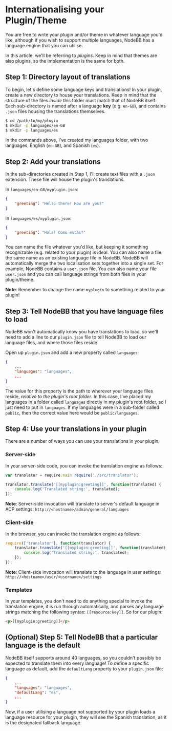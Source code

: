 # Internationalising your Plugin/Theme

You are free to write your plugin and/or theme in whatever language you'd like, although if you wish to support multiple languages, NodeBB has a language engine that you can utilise.

In this article, we'll be referring to *plugins*. Keep in mind that themes are also plugins, so the implementation is the same for both.

## Step 1: Directory layout of translations

To begin, let's define some language keys and translations! In your plugin, create a new directory to house your translations. Keep in mind that the structure of the files _inside_ this folder must match that of NodeBB itself: Each sub-directory is named after a language **key** (e.g. `en-GB`), and contains `.json` files housing the translations themselves.

``` bash
$ cd /path/to/my/plugin
$ mkdir -p languages/en-GB
$ mkdir -p languages/es
```

In the commands above, I've created my languages folder, with two languages, English (`en-GB`), and Spanish (`es`).

## Step 2: Add your translations

In the sub-directories created in Step 1, I'll create text files with a `.json` extension. These file will house the plugin's translations.

In `languages/en-GB/myplugin.json`:

``` json
{
    "greeting": "Hello there! How are you?"
}
```

In `languages/es/myplugin.json`:

``` json
{
    "greeting": "Hola! Como estás?"
}
```

You can name the file whatever you'd like, but keeping it something recognizable (e.g. related to your plugin) is ideal. You can also name a file the same name as an existing language file in NodeBB. NodeBB will automatically merge the two localisation sets together into a single set. For example, NodeBB contains a `user.json` file. You can also name your file `user.json` and you can call language strings from both files in your plugin/theme.

**Note**: Remember to change the name `myplugin` to something related to your plugin!

## Step 3: Tell NodeBB that you have language files to load

NodeBB won't automatically know you have translations to load, so we'll need to add a line to our `plugin.json` file to tell NodeBB to load our language files, and where those files reside.

Open up `plugin.json` and add a new property called `languages`:

``` json
{
    ...
    "languages": "languages",
    ...
}
```

The value for this property is the path to wherever your language files reside, _relative to the plugin's root folder_. In this case, I've placed my languages in a folder called `languages` directly in my plugin's root folder, so I just need to put in `languages`. If my languages were in a sub-folder called `public`, then the correct value here would be `public/languages`.

## Step 4: Use your translations in your plugin

There are a number of ways you can use your translations in your plugin:

### Server-side

In your server-side code, you can invoke the translation engine as follows:

``` js
var translator = require.main.require('./src/translator');

translator.translate('[[myplugin:greeting]]', function(translated) {
    console.log('Translated string:', translated);
});
```

**Note**: Server-side invocation will translate to server's default language in ACP settings: `http://<hostname>/admin/general/languages`

### Client-side

In the browser, you can invoke the translation engine as follows:

``` js
require(['translator'], function(translator) {
    translator.translate('[[myplugin:greeting]]', function(translated) {
        console.log('Translated string:', translated);
    });
});
```

**Note**: Client-side invocation will translate to the language in user settings: `http://<hostname>/user/<username>/settings`

### Templates

In your templates, you don't need to do anything special to invoke the translation engine, it is run through automatically, and parses any language strings matching the following syntax: `[[resource:key]]`. So for our plugin:

``` html
<p>[[myplugin:greeting]]</p>
```

## (Optional) Step 5: Tell NodeBB that a particular language is the default

NodeBB itself supports around 40 languages, so you couldn't possibly be expected to translate them into every language! To define a specific language as default, add the `defaultLang` property to your `plugin.json` file:

``` json
{
    ...
    "languages": "languages",
    "defaultLang": "es",
    ...
}
```

Now, if a user utilising a language not supported by your plugin loads a language resource for your plugin, they will see the Spanish translation, as it is the designated fallback language.
